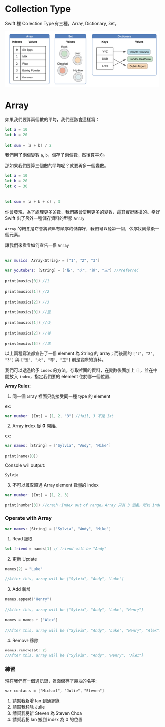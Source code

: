 # Collection Type

Swift 裡 Collection Type 有三種，Array, Dictionary, Set。

<img src="https://github.com/Wuchiwei/ntu-ios/blob/master/DataType/Collection/images/collection.png" alt="image" width="500"/>

# Array

如果我們要算兩個數的平均，我們應該會這樣寫：

```swift
let a = 10
let b = 20

let sum = (a + b) / 2
```

我們用了兩個變數 `a`, `b`，儲存了兩個數，然後算平均。

那如果我們要算三個數的平均呢？就要再多一個變數。

```swift
let a = 10
let b = 20
let c = 30


let sum = (a + b + c) / 3
```

你會發現，為了處理更多的數，我們將會使用更多的變數，這其實挺困擾的。幸好 Swift 出了另外一種儲存資料的型態 `Array`

`Array` 的概念是它會將資料有順序的儲存好，我們可以從第一個，依序找到最後一個元素。

讓我們來看看如何宣告一個 `Array`

```swift

var musics: Array<String> = ["1", "2", "3"]

var youtubers: [String] = ["聖", "火", "尊", "玉"] //Preferred

print(musics[0]) //1

print(musics[1]) //2

print(musics[2]) //3

print(musics[0]) //聖

print(musics[1]) //火

print(musics[2]) //尊

print(musics[3]) //玉

```

以上兩種寫法都宣告了一個 element 為 String 的 array；而後面的 `["1", "2", "3"]` 與 `["聖", "火", "尊", "玉"]` 則是實際的資料。

我們可以透過給予 `index` 的方法，存取裡面的資料，在變數後面加上 `[]`，並在中間放入 `index`，指定我們要的 element 位於哪一個位置。


**Array Rules:**

1. 同一個 array 裡面只能接受同一種 type 的 element

ex: 

```swift
var number: [Int] = [1, 2, "3"] //fail, 3 不是 Int
```

2. Array index 從 **0** 開始。

ex: 

```swift
var names: [String] = ["Sylvia", "Andy", "Mike"]

print(names[0])  
```

Console will output:

```
Sylvia
```

3. 不可以讀取超過 Array element 數量的 index

```swift
var number: [Int] = [1, 2, 3]

print(number[3]) //crash：Index out of range。Array 只有 3 個數，所以 index 最大只到 2。index 3 超出範圍了。
```

### Operate with Array 

```swift
var names: [String] = ["Sylvia", "Andy", "Mike"]
```

1. Read 讀取

```swift
let friend = names[1] // friend will be "Andy"
```

2. 更新 Update

```swift
names[2] = "Luke"

//After this, array will be ["Sylvia", "Andy", "Luke"]
```

3. Add 新增

```swift
names.append("Henry")

//After this, array will be ["Sylvia", "Andy", "Luke", "Henry"]

names = names + ["Alex"]

//After this, array will be ["Sylvia", "Andy", "Luke", "Henry", "Alex"]
```

4. Remove 移除

```swift
names.remove(at: 2)
//After this, array will be ["Sylvia", "Andy", "Henry", "Alex"]
```

### 練習
現在我們有一個通訊錄，裡面儲存了朋友的名字:

`var contacts = ["Michael", "Julie", "Steven"]`

1. 請幫我新增 Ian 到通訊錄
2. 請幫我移除 Julie
3. 請幫我更新 Steven 為 Steven Choa
4. 請幫我把 Ian 搬到 index 為 0 的位置


